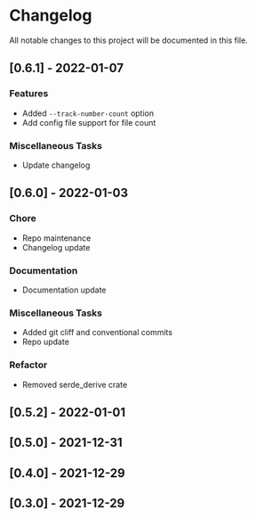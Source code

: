 # Changelog

All notable changes to this project will be documented in this file.

## [0.6.1] - 2022-01-07

### Features

- Added `--track-number-count` option
- Add config file support for file count

### Miscellaneous Tasks

- Update changelog

## [0.6.0] - 2022-01-03

### Chore

- Repo maintenance
- Changelog update

### Documentation

- Documentation update

### Miscellaneous Tasks

- Added git cliff and conventional commits
- Repo update

### Refactor

- Removed serde_derive crate

## [0.5.2] - 2022-01-01

## [0.5.0] - 2021-12-31

## [0.4.0] - 2021-12-29

## [0.3.0] - 2021-12-29

<!-- generated by git-cliff -->
